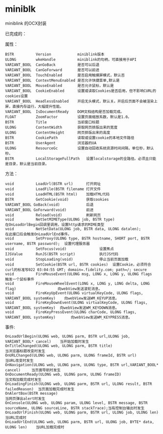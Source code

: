 # miniblk
miniblink 的OCX封装

已完成的：

属性：

    BSTR          Version            miniblink版本
    ULONG         wkeHandle          miniblink的句柄，可直接用于API
    VARIANT_BOOL  CanGoBack          是否可以后退
    VARIANT_BOOL  CanGoForward       是否可以前进
    VARIANT_BOOL  TouchEnabled       是否启用触摸屏模式，默认否
    VARIANT_BOOL  ContextMenuEnabled 是否允许快捷菜单,默认是
    VARIANT_BOOL  MouseEnabled       是否允许鼠标，默认是
    VARIANT_BOOL  CookieEnabled      设置或读取Cookies是否启用，但不影响CURL的cookies设置
    VARIANT_BOOL  HeadlessEnabled    开启无头模式，默认关。开启后页面不会被渲染上屏，直接内存运行，大幅提升性能。
    VARIANT_BOOL  IsDocumentReady    DOM文档结构是否加载完成。
    FLOAT         ZoomFactor         设置页面缩放系数，默认是1.0。
    BSTR          Title              当前窗口标题
    ULONG         ContentWidth       获取网页排版出来的宽度
    ULONG         ContentHeight      网页排版出来的高度
    BSTR          CookiePath         读取或设置cookie的本地文件路径
    BSTR          UserAgent          浏览器的UA
    ULONG         ResourceGc         设置自动回收系统资源时间间隔，单位秒，默认秒。
    BSTR          LocalStorageFullPath   设置localstorage的全路径。必须且只能是目录，默认是当前目录。

方法：

    void          LoadUrl(BSTR url)      打开网址   
    void          LoadFile(BSTR filename 打开文件  
    void          LoadHTML(BSTR html)    加载HTML代码  
    BSTR          GetCookie(void)        获取cookies   
    VARIANT_BOOL GoBack(void)            后退   
    VARIANT_BOOL GoForward(void)         前进  
    void          Reload(void)           刷新网页  
    void          NetSetMIMEType(ULONG job, BSTR type)                   在OnLoadUrlBegin回调里调用，设置http请求的MIME类型 
    void          NetSetData(ULONG job, BSTR data, ULONG datalen);       在此接口后会触发OnLoadUrlEnd事件。   
    void          SetProxy(ULONG type, BSTR hostname, SHORT port, BSTR username, BSTR password);  设置代理服务器  
    void          SetFocus(void)               设置焦点  
    IJSValue      RunJS(BSTR script)           执行JS代码
    void          StopLoading(void)            停止当前页面加载  
    void          SetCookie(BSTR url, BSTR cookies)  设置Cookie，必须符合curl的标准写022 03:04:55 GMT; domain=.fidelity.com; path=/; secure 
    void          FireMouseEvent(ULONG msg, LONG x, LONG y, ULONG flags                        触发一个鼠标事件  
    void          FireMouseWheelEvent(LONG x, LONG y, LONG delta, LONG flag)                   向webView发送滚轮消息。  
    void          FireKeyUpEvent(ULONG virtualKeyCode, ULONG flags, VARIANT_BOOL systemKey)    向webView发送WM_KEYUP消息。  
    void          FireKeyDownEvent(ULONG virtualKeyCode, ULONG flags, VARIANT_BOOL systemKey)  向webView发送WM_KEYDOWN消息。   
    void          FireKeyPressEvent(ULONG charCode, ULONG flags, VARIANT_BOOL systemKey)       向webView发送WM_KEYPRESS消息。   

事件:

    OnLoadUrlBegin(ULONG web, ULONG parm, BSTR url,ULONG job, VARIANT_BOOL* cancel)    当开始加载时发生
    OnTitleChanged(ULONG web, ULONG parm, BSTR title)                                  当浏览器标题改变时发生
    OnURLChanged(ULONG web, ULONG parm, ULONG frameId, BSTR url)                       当URL改变时发生
    OnNavigation(ULONG web, ULONG parm, ULONG type, BSTR url,VARIANT_BOOL* cancel)     当页面导航时发生
    OnDocumentReady(ULONG web, ULONG parm, ULONG frameID)                              当文档加载完成时发生
    OnLoadingFinish(ULONG web, ULONG parm, BSTR url, ULONG result, BSTR failedReason)  当页面加载完成时发生
    OnAlertBox(BSTR message)                                                           当网页弹出alert时发生
    OnConsole(ULONG web, ULONG param, ULONG level, BSTR message, BSTR sourceName, ULONG sourceLine, BSTR stackTrace);当有控制台输出时发生
    OnLoadUrlFinish(ULONG web, ULONG parm, BSTR url, ULONG job, ULONG len)             当URL完成时
    OnLoadUrlEnd(ULONG web, ULONG parm, BSTR url, ULONG job, BYTE* data, ULONG len)    当URL加载完成时


      

